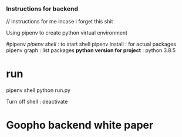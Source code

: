 ### Instructions for backend
// instructions for me incase i forget this shit

Using pipenv to create python virtual environment

#pipenv
*pipenv shell* : to start shell
pipenv install <pacakages> : for actual packages
pipenv graph : list packages 
**python version for project** : python 3.8.5


# run 
pipenv shell 
python run.py

Turn off shell : deactivate



# Goopho backend **white paper**



